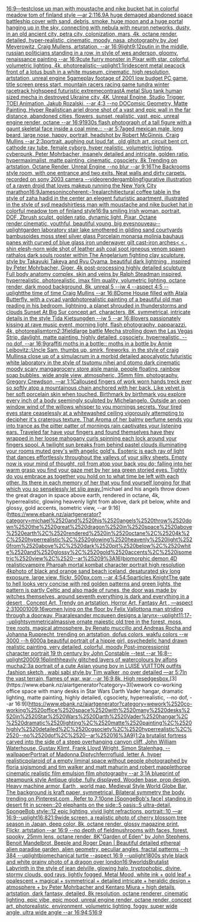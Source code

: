 [16:9](https://www.ebank.nz/aiartgenerator?category=16%3A9)[—test](https://www.ebank.nz/aiartgenerator?category=%E2%80%94test)[close up man with moustache and nike bucket hat in colorful meadow tom of finland style —ar 2:1](https://www.ebank.nz/aiartgenerator?category=close%2520up%2520man%2520with%2520moustache%2520and%2520nike%2520bucket%2520hat%2520in%2520colorful%2520meadow%2520tom%2520of%2520finland%2520style%2520%E2%80%94ar%25202%3A1)[16.9](https://www.ebank.nz/aiartgenerator?category=16.9)[A huge demaged abandoned space battleship cover with sand, debris, smoke, huge moon and a huge portal hanging up in the sky, connecting with nebula with neuron networks, dusty, in an old ancient city, petra city, colonization, mars, 4k, octane render, detailed, hyper-realistic, cinematic, moody, nasa, photography by Joel Meyerowitz, Craig Mullens, artstation, --ar 16:9](https://www.ebank.nz/aiartgenerator?category=A%2520huge%2520demaged%2520abandoned%2520space%2520battleship%2520cover%2520with%2520sand%2C%2520debris%2C%2520smoke%2C%2520huge%2520moon%2520and%2520a%2520huge%2520portal%2520hanging%2520up%2520in%2520the%2520sky%2C%2520connecting%2520with%2520nebula%2520with%2520neuron%2520networks%2C%2520dusty%2C%2520in%2520an%2520old%2520ancient%2520city%2C%2520petra%2520city%2C%2520colonization%2C%2520mars%2C%25204k%2C%2520octane%2520render%2C%2520detailed%2C%2520hyper-realistic%2C%2520cinematic%2C%2520moody%2C%2520nasa%2C%2520photography%2520by%2520Joel%2520Meyerowitz%2C%2520Craig%2520Mullens%2C%2520artstation%2C%2520--ar%252016%3A9)[light](https://www.ebank.nz/aiartgenerator?category=light)[9:12](https://www.ebank.nz/aiartgenerator?category=9%3A12)[putin in the middle, russian politicians standing in a row, in style of wes anderson,  gloomy,  renaissance painting --ar 16:9](https://www.ebank.nz/aiartgenerator?category=putin%2520in%2520the%2520middle%2C%2520russian%2520politicians%2520standing%2520in%2520a%2520row%2C%2520in%2520style%2520of%2520wes%2520anderson%2C%2520%2520gloomy%2C%2520%2520renaissance%2520painting%2520--ar%252016%3A9)[cute furry monster in Pixar with star, colorful, volumetric lighting, 4k, photorealistic](https://www.ebank.nz/aiartgenerator?category=cute%2520furry%2520monster%2520in%2520Pixar%2520with%2520star%2C%2520colorful%2C%2520volumetric%2520lighting%2C%25204k%2C%2520photorealistic)[--uplight](https://www.ebank.nz/aiartgenerator?category=--uplight)[1:1](https://www.ebank.nz/aiartgenerator?category=1%3A1)[iridescent metal peacock front of a lotus bush in a white museum, cinematic, high resolution, artstation, unreal engine 5](https://www.ebank.nz/aiartgenerator?category=iridescent%2520metal%2520peacock%2520front%2520of%2520a%2520lotus%2520bush%2520in%2520a%2520white%2520museum%2C%2520cinematic%2C%2520high%2520resolution%2C%2520artstation%2C%2520unreal%2520engine%25205)[gameplay footage of 2001 low budget PC game, title screen press start, mountain racers racing game tundra winter racetrack highspeed futuristic extreme](https://www.ebank.nz/aiartgenerator?category=gameplay%2520footage%2520of%25202001%2520low%2520budget%2520PC%2520game%2C%2520title%2520screen%2520press%2520start%2C%2520mountain%2520racers%2520racing%2520game%2520tundra%2520winter%2520racetrack%2520highspeed%2520futuristic%2520extreme)[contrast](https://www.ebank.nz/aiartgenerator?category=contrast)[A metal Slug tank human sized mecha in destroyed Ukraine city, 4K, Unreal Engine, Studio Trigger, TOEI Animation, Jakub Rozalski, --ar 4:3 --no DO](https://www.ebank.nz/aiartgenerator?category=A%2520metal%2520Slug%2520tank%2520human%2520sized%2520mecha%2520in%2520destroyed%2520Ukraine%2520city%2C%25204K%2C%2520Unreal%2520Engine%2C%2520Studio%2520Trigger%2C%2520TOEI%2520Animation%2C%2520Jakub%2520Rozalski%2C%2520--ar%25204%3A3%2520--no%2520DO)[Comsic Geometry, Matte Painting, Hyper Realistic](https://www.ebank.nz/aiartgenerator?category=Comsic%2520Geometry%2C%2520Matte%2520Painting%2C%2520Hyper%2520Realistic)[an ariel drone shot of a vast and epic wall in the far distance, abandoned cities, flowers, sunset, realistic, vast, epic, unreal engine render, octane --ar 16:9](https://www.ebank.nz/aiartgenerator?category=an%2520ariel%2520drone%2520shot%2520of%2520a%2520vast%2520and%2520epic%2520wall%2520in%2520the%2520far%2520distance%2C%2520abandoned%2520cities%2C%2520flowers%2C%2520sunset%2C%2520realistic%2C%2520vast%2C%2520epic%2C%2520unreal%2520engine%2520render%2C%2520octane%2520--ar%252016%3A9)[1930s flash photograph of a tall figure with a gaunt skeletal face inside a coal mine.:: --ar 5:7](https://www.ebank.nz/aiartgenerator?category=1930s%2520flash%2520photograph%2520of%2520a%2520tall%2520figure%2520with%2520a%2520gaunt%2520skeletal%2520face%2520inside%2520a%2520coal%2520mine.%3A%3A%2520--ar%25205%3A7)[aged mexican male, long beard, large nose, happy, portrait, headshot by Robert McGinnis, Craig Mullins --ar 2:3](https://www.ebank.nz/aiartgenerator?category=aged%2520mexican%2520male%2C%2520long%2520beard%2C%2520large%2520nose%2C%2520happy%2C%2520portrait%2C%2520headshot%2520by%2520Robert%2520McGinnis%2C%2520Craig%2520Mullins%2520--ar%25202%3A3)[portrait, aughing out loud,fat , old,glitch art, circuit bent crt, cathode ray tube, female cyborg, hyper realistic, volumetric lighting, cyberpunk, Peter Mohrbacher, insanely detailed and intricate, golden ratio, hypermaximalist, matte painting, cinematic, cgsociety, 8k Trending on artstation, Octane Render, Unreal Engine --no blur --ar 9:16](https://www.ebank.nz/aiartgenerator?category=portrait%2C%2520aughing%2520out%2520loud%2Cfat%2520%2C%2520old%2Cglitch%2520art%2C%2520circuit%2520bent%2520crt%2C%2520cathode%2520ray%2520tube%2C%2520female%2520cyborg%2C%2520hyper%2520realistic%2C%2520volumetric%2520lighting%2C%2520cyberpunk%2C%2520Peter%2520Mohrbacher%2C%2520insanely%2520detailed%2520and%2520intricate%2C%2520golden%2520ratio%2C%2520hypermaximalist%2C%2520matte%2520painting%2C%2520cinematic%2C%2520cgsociety%2C%25208k%2520Trending%2520on%2520artstation%2C%2520Octane%2520Render%2C%2520Unreal%2520Engine%2520--no%2520blur%2520--ar%25209%3A16)[The Backrooms style room, with one entrance and two exits. Neat walls and dirty carpets. recorded on sony 2003 camera --video](https://www.ebank.nz/aiartgenerator?category=The%2520Backrooms%2520style%2520room%2C%2520with%2520one%2520entrance%2520and%2520two%2520exits.%2520Neat%2520walls%2520and%2520dirty%2520carpets.%2520recorded%2520on%2520sony%25202003%2520camera%2520--video)[render](https://www.ebank.nz/aiartgenerator?category=render)[gambling](https://www.ebank.nz/aiartgenerator?category=gambling)[figurative illustration of a raven droid that loves makeup running the New York City marathon](https://www.ebank.nz/aiartgenerator?category=figurative%2520illustration%2520of%2520a%2520raven%2520droid%2520that%2520loves%2520makeup%2520running%2520the%2520New%2520York%2520City%2520marathon)[16:9](https://www.ebank.nz/aiartgenerator?category=16%3A9)[Jameson](https://www.ebank.nz/aiartgenerator?category=Jameson)[incoherent:-1](https://www.ebank.nz/aiartgenerator?category=incoherent%3A-1)[real](https://www.ebank.nz/aiartgenerator?category=real)[architiectural coffee table in the style of zaha hadid in the center an elegent futuristic apartment, illustrated in the style of syd mead](https://www.ebank.nz/aiartgenerator?category=architiectural%2520coffee%2520table%2520in%2520the%2520style%2520of%2520zaha%2520hadid%2520in%2520the%2520center%2520an%2520elegent%2520futuristic%2520apartment%2C%2520illustrated%2520in%2520the%2520style%2520of%2520syd%2520mead)[shirtless man with moustache and nike bucket hat in colorful meadow tom of finland style](https://www.ebank.nz/aiartgenerator?category=shirtless%2520man%2520with%2520moustache%2520and%2520nike%2520bucket%2520hat%2520in%2520colorful%2520meadow%2520tom%2520of%2520finland%2520style)[16:9](https://www.ebank.nz/aiartgenerator?category=16%3A9)[a smiling Irish woman, portrait, DOF, Zbrush sculpt, golden ratio, dynamic light, Pixar, Octane render,cinematic, youthful, beautiful,young, big eyes](https://www.ebank.nz/aiartgenerator?category=a%2520smiling%2520Irish%2520woman%2C%2520portrait%2C%2520DOF%2C%2520Zbrush%2520sculpt%2C%2520golden%2520ratio%2C%2520dynamic%2520light%2C%2520Pixar%2C%2520Octane%2520render%2Ccinematic%2C%2520youthful%2C%2520beautiful%2Cyoung%2C%2520big%2520eyes)[nouveau](https://www.ebank.nz/aiartgenerator?category=nouveau)[--uplight](https://www.ebank.nz/aiartgenerator?category=--uplight)[garden laboratory stair  lake  smothered in gilding sand courtyards bambusoides moss steel silver glass  Porcelain monarsa molinia bauhaus panes with curved of blue glass iron underwayer gilt cast-iron arches](https://www.ebank.nz/aiartgenerator?category=garden%2520laboratory%2520stair%2520%2520lake%2520%2520smothered%2520in%2520gilding%2520sand%2520courtyards%2520bambusoides%2520moss%2520steel%2520silver%2520glass%2520%2520Porcelain%2520monarsa%2520molinia%2520bauhaus%2520panes%2520with%2520curved%2520of%2520blue%2520glass%2520iron%2520underwayer%2520gilt%2520cast-iron%2520arches)[< < , shin elesh-norn wide shot of leather ash coal soot igneous venom spawn rathalos dark souls rooster within The Angelarium fighting clay sculpture, style by Takayuki Takeya and Ryu Oyama, beautiful dark lightning , inspired by Peter Mohrbacher, Giger, 4k post-processing highly detailed sculpture Full body anatomy complex, skin and veins by Ralph Steadman inspired, hyperrealistic, photorealistic, imax film quality, volumetric lighting, octane render, dark mood background, 8k, unreal 5 --iw 4 --aspect 4:5 --uplight](https://www.ebank.nz/aiartgenerator?category=%3C%2520%3C%2520%2C%2520shin%2520elesh-norn%2520wide%2520shot%2520of%2520leather%2520ash%2520coal%2520soot%2520igneous%2520venom%2520spawn%2520rathalos%2520dark%2520souls%2520rooster%2520within%2520The%2520Angelarium%2520fighting%2520clay%2520sculpture%2C%2520style%2520by%2520Takayuki%2520Takeya%2520and%2520Ryu%2520Oyama%2C%2520beautiful%2520dark%2520lightning%2520%2C%2520inspired%2520by%2520Peter%2520Mohrbacher%2C%2520Giger%2C%25204k%2520post-processing%2520highly%2520detailed%2520sculpture%2520Full%2520body%2520anatomy%2520complex%2C%2520skin%2520and%2520veins%2520by%2520Ralph%2520Steadman%2520inspired%2C%2520hyperrealistic%2C%2520photorealistic%2C%2520imax%2520film%2520quality%2C%2520volumetric%2520lighting%2C%2520octane%2520render%2C%2520dark%2520mood%2520background%2C%25208k%2C%2520unreal%25205%2520--iw%25204%2520--aspect%25204%3A5%2520--uplight)[the time of time Craig Mullins --ar 16:8](https://www.ebank.nz/aiartgenerator?category=the%2520time%2520of%2520time%2520Craig%2520Mullins%2520--ar%252016%3A8)[Dome House filled with Atala Butterfly, with a cycad yard](https://www.ebank.nz/aiartgenerator?category=Dome%2520House%2520filled%2520with%2520Atala%2520Butterfly%2C%2520with%2520a%2520cycad%2520yard)[photorealistic painting of a beautiful old man reading in his bedroom,  lightning, a planet shrouded in thunderstorms and clouds Sunset At Big Sur concept art, characters, 8K, symmetrical, intricate details in the style Tida Kietsungden --iw 5 --ar 16:8](https://www.ebank.nz/aiartgenerator?category=photorealistic%2520painting%2520of%2520a%2520beautiful%2520old%2520man%2520reading%2520in%2520his%2520bedroom%2C%2520%2520lightning%2C%2520a%2520planet%2520shrouded%2520in%2520thunderstorms%2520and%2520clouds%2520Sunset%2520At%2520Big%2520Sur%2520concept%2520art%2C%2520characters%2C%25208K%2C%2520symmetrical%2C%2520intricate%2520details%2520in%2520the%2520style%2520Tida%2520Kietsungden%2520--iw%25205%2520--ar%252016%3A8)[lovers passionately kissing at rave music event, morning light, flash photography, papparazzi, 4k, photorealism](https://www.ebank.nz/aiartgenerator?category=lovers%2520passionately%2520kissing%2520at%2520rave%2520music%2520event%2C%2520morning%2520light%2C%2520flash%2520photography%2C%2520papparazzi%2C%25204k%2C%2520photorealism)[torn](https://www.ebank.nz/aiartgenerator?category=torn)[2:3](https://www.ebank.nz/aiartgenerator?category=2%3A3)[field](https://www.ebank.nz/aiartgenerator?category=field)[large battle Mecha strolling down the Las Vegas Strip, daylight, matte painting, highly detailed, cgsociety, hyperrealistic, --no dof, --ar 16:9](https://www.ebank.nz/aiartgenerator?category=large%2520battle%2520Mecha%2520strolling%2520down%2520the%2520Las%2520Vegas%2520Strip%2C%2520daylight%2C%2520matte%2520painting%2C%2520highly%2520detailed%2C%2520cgsociety%2C%2520hyperrealistic%2C%2520--no%2520dof%2C%2520--ar%252016%3A9)[graffiti moths in a bottle:: moths in a bottle by Annie Leibovitz::](https://www.ebank.nz/aiartgenerator?category=graffiti%2520moths%2520in%2520a%2520bottle%3A%3A%2520moths%2520in%2520a%2520bottle%2520by%2520Annie%2520Leibovitz%3A%3A)[Uncle Sam, thumbs up, smirk, fireworks, in the style of craig Mullins](https://www.ebank.nz/aiartgenerator?category=Uncle%2520Sam%2C%2520thumbs%2520up%2C%2520smirk%2C%2520fireworks%2C%2520in%2520the%2520style%2520of%2520craig%2520Mullins)[a close up of a simulacrum in a morbid detailed apocalyptic futuristic white laboratory in the style of tsutomu nihei and otomo dark cinematic moody scary manga](https://www.ebank.nz/aiartgenerator?category=a%2520close%2520up%2520of%2520a%2520simulacrum%2520in%2520a%2520morbid%2520detailed%2520apocalyptic%2520futuristic%2520white%2520laboratory%2520in%2520the%2520style%2520of%2520tsutomu%2520nihei%2520and%2520otomo%2520dark%2520cinematic%2520moody%2520scary%2520manga)[grocery store aisle mania, people floating, rainbow soap bubbles, wide angle view, atmospheric, 35mm film, photography, Gregory Crewdson, —ar 1:1](https://www.ebank.nz/aiartgenerator?category=grocery%2520store%2520aisle%2520mania%2C%2520people%2520floating%2C%2520rainbow%2520soap%2520bubbles%2C%2520wide%2520angle%2520view%2C%2520atmospheric%2C%252035mm%2520film%2C%2520photography%2C%2520Gregory%2520Crewdson%2C%2520%E2%80%94ar%25201%3A1)[Calloused fingers of work worn hands treck ever so softly atop a mountainous chain anchored with her back. Like velvet is her soft porcelain skin when touched. Birthmark by birthmark you explore every inch of a body seemingly sculpted by Michelangelo. Outside an open window wind of the willows whisper to you mornings secrets. Your tired eyes stare ceaselessly at a whitewashed ceiling vigorously attempting to decipher it's craterous texture. That Aroma of her balmy perfume sends you into trance as the pitter patter of mornings rain captivates your listening ears. Traveled far have your fingers and found themselves have they wrapped in her loose mahogany curls spinning each lock around your fingers spool. A twilight sun breaks from behind pastel clouds illuminating your rooms muted grey's with angelic gold's. Esoteric is each ray of light that dances effortlessly throughout the valleys of your silky sheets. Empty now is your mind of thought, roll from atop your back you do; falling into her warm grasp you find your gaze met by her sea green storied eyes. Tightly do you embrace as together you hold on to what time be left with each other. Its there in each memory of her that you find yourself longing for that which you so senselessly let slip away.](https://www.ebank.nz/aiartgenerator?category=Calloused%2520fingers%2520of%2520work%2520worn%2520hands%2520treck%2520ever%2520so%2520softly%2520atop%2520a%2520mountainous%2520chain%2520anchored%2520with%2520her%2520back.%2520Like%2520velvet%2520is%2520her%2520soft%2520porcelain%2520skin%2520when%2520touched.%2520Birthmark%2520by%2520birthmark%2520you%2520explore%2520every%2520inch%2520of%2520a%2520body%2520seemingly%2520sculpted%2520by%2520Michelangelo.%2520Outside%2520an%2520open%2520window%2520wind%2520of%2520the%2520willows%2520whisper%2520to%2520you%2520mornings%2520secrets.%2520Your%2520tired%2520eyes%2520stare%2520ceaselessly%2520at%2520a%2520whitewashed%2520ceiling%2520vigorously%2520attempting%2520to%2520decipher%2520it%27s%2520craterous%2520texture.%2520That%2520Aroma%2520of%2520her%2520balmy%2520perfume%2520sends%2520you%2520into%2520trance%2520as%2520the%2520pitter%2520patter%2520of%2520mornings%2520rain%2520captivates%2520your%2520listening%2520ears.%2520Traveled%2520far%2520have%2520your%2520fingers%2520and%2520found%2520themselves%2520have%2520they%2520wrapped%2520in%2520her%2520loose%2520mahogany%2520curls%2520spinning%2520each%2520lock%2520around%2520your%2520fingers%2520spool.%2520A%2520twilight%2520sun%2520breaks%2520from%2520behind%2520pastel%2520clouds%2520illuminating%2520your%2520rooms%2520muted%2520grey%27s%2520with%2520angelic%2520gold%27s.%2520Esoteric%2520is%2520each%2520ray%2520of%2520light%2520that%2520dances%2520effortlessly%2520throughout%2520the%2520valleys%2520of%2520your%2520silky%2520sheets.%2520Empty%2520now%2520is%2520your%2520mind%2520of%2520thought%2C%2520roll%2520from%2520atop%2520your%2520back%2520you%2520do%3B%2520falling%2520into%2520her%2520warm%2520grasp%2520you%2520find%2520your%2520gaze%2520met%2520by%2520her%2520sea%2520green%2520storied%2520eyes.%2520Tightly%2520do%2520you%2520embrace%2520as%2520together%2520you%2520hold%2520on%2520to%2520what%2520time%2520be%2520left%2520with%2520each%2520other.%2520Its%2520there%2520in%2520each%2520memory%2520of%2520her%2520that%2520you%2520find%2520yourself%2520longing%2520for%2520that%2520which%2520you%2520so%2520senselessly%2520let%2520slip%2520away.)[michael and his angels throw down the great dragon in space above earth, rendered in octane, 4k, hyperrealistic, glowing heavenly light from above, dark pit below, white and glossy, gold accents, isometric view, --ar 9:16](https://www.ebank.nz/aiartgenerator?category=michael%2520and%2520his%2520angels%2520throw%2520down%2520the%2520great%2520dragon%2520in%2520space%2520above%2520earth%2C%2520rendered%2520in%2520octane%2C%25204k%2C%2520hyperrealistic%2C%2520glowing%2520heavenly%2520light%2520from%2520above%2C%2520dark%2520pit%2520below%2C%2520white%2520and%2520glossy%2C%2520gold%2520accents%2C%2520isometric%2520view%2C%2520--ar%25209%3A16)[biomorphic demon 4D realistic](https://www.ebank.nz/aiartgenerator?category=biomorphic%2520demon%25204D%2520realistic)[vampire Pharoah mortal kombat character portrait high resolution 4k](https://www.ebank.nz/aiartgenerator?category=vampire%2520Pharoah%2520mortal%2520kombat%2520character%2520portrait%2520high%2520resolution%25204k)[photo of black and orange sand beach iceland, desaturated sky long exposure, large view, flickr, 500px.com --ar 4:5](https://www.ebank.nz/aiartgenerator?category=photo%2520of%2520black%2520and%2520orange%2520sand%2520beach%2520iceland%2C%2520desaturated%2520sky%2520long%2520exposure%2C%2520large%2520view%2C%2520flickr%2C%2520500px.com%2520--ar%25204%3A5)[4:5](https://www.ebank.nz/aiartgenerator?category=4%3A5)[particles,](https://www.ebank.nz/aiartgenerator?category=particles%2C)[Knight](https://www.ebank.nz/aiartgenerator?category=Knight)[The gate to hell looks very concise with red golden patterns and green lights, the pattern is partly Celtic and also made of runes, the door was made by witches themselves, around seventh everything is dark and everything in a desert , Concept Art, Trendy on artstation, Horror Art, Fantasy Art , —aspect 2:3](https://www.ebank.nz/aiartgenerator?category=The%2520gate%2520to%2520hell%2520looks%2520very%2520concise%2520with%2520red%2520golden%2520patterns%2520and%2520green%2520lights%2C%2520the%2520pattern%2520is%2520partly%2520Celtic%2520and%2520also%2520made%2520of%2520runes%2C%2520the%2520door%2520was%2520made%2520by%2520witches%2520themselves%2C%2520around%2520seventh%2520everything%2520is%2520dark%2520and%2520everything%2520in%2520a%2520desert%2520%2C%2520Concept%2520Art%2C%2520Trendy%2520on%2520artstation%2C%2520Horror%2520Art%2C%2520Fantasy%2520Art%2520%2C%2520%E2%80%94aspect%25202%3A3)[1000100](https://www.ebank.nz/aiartgenerator?category=1000100)[9:16](https://www.ebank.nz/aiartgenerator?category=9%3A16)[women lying on the floor by Felix Vallotton](https://www.ebank.nz/aiartgenerator?category=women%2520lying%2520on%2520the%2520floor%2520by%2520Felix%2520Vallotton)[a man striding through a doorway, Pixar](https://www.ebank.nz/aiartgenerator?category=a%2520man%2520striding%2520through%2520a%2520doorway%2C%2520Pixar)[alexander mcqueen designs a larynx](https://www.ebank.nz/aiartgenerator?category=alexander%2520mcqueen%2520designs%2520a%2520larynx)[--uplight](https://www.ebank.nz/aiartgenerator?category=--uplight)[11:17](https://www.ebank.nz/aiartgenerator?category=11%3A17)[--uplight](https://www.ebank.nz/aiartgenerator?category=--uplight)[symmetrical](https://www.ebank.nz/aiartgenerator?category=symmetrical)[massive ornate majestic old tree in the forest, moss, tree roots, magical atmosphere, by Renato muccillo and Andreas Rocha and Johanna Rupprecht, trending on artstation, dofus colors, wakfu colors  --w 3000 --h 6000](https://www.ebank.nz/aiartgenerator?category=massive%2520ornate%2520majestic%2520old%2520tree%2520in%2520the%2520forest%2C%2520moss%2C%2520tree%2520roots%2C%2520magical%2520atmosphere%2C%2520by%2520Renato%2520muccillo%2520and%2520Andreas%2520Rocha%2520and%2520Johanna%2520Rupprecht%2C%2520trending%2520on%2520artstation%2C%2520dofus%2520colors%2C%2520wakfu%2520colors%2520%2520--w%25203000%2520--h%25206000)[a beautiful portrait of a hippie girl, psychedelic hand drawn realistic painting, very detailed, colorful, moody Post-impressionist character portrait 19 th century by John Constable --test --ar 16:8](https://www.ebank.nz/aiartgenerator?category=a%2520beautiful%2520portrait%2520of%2520a%2520hippie%2520girl%2C%2520psychedelic%2520hand%2520drawn%2520realistic%2520painting%2C%2520very%2520detailed%2C%2520colorful%2C%2520moody%2520Post-impressionist%2520character%2520portrait%252019%2520th%2520century%2520by%2520John%2520Constable%2520--test%2520--ar%252016%3A8)[--uplight](https://www.ebank.nz/aiartgenerator?category=--uplight)[2000](https://www.ebank.nz/aiartgenerator?category=2000)[9:16](https://www.ebank.nz/aiartgenerator?category=9%3A16)[plinth](https://www.ebank.nz/aiartgenerator?category=plinth)[heavily glitched layers of watercolours by alfons mucha](https://www.ebank.nz/aiartgenerator?category=heavily%2520glitched%2520layers%2520of%2520watercolours%2520by%2520alfons%2520mucha)[2:3](https://www.ebank.nz/aiartgenerator?category=2%3A3)[a portrait of a cute Asian young boy in LUISE VUITTON  outfits  ,fashion sketch  , wabi sabi style,by Tim walker ,no over detailed —ar 5:7](https://www.ebank.nz/aiartgenerator?category=a%2520portrait%2520of%2520a%2520cute%2520Asian%2520young%2520boy%2520in%2520LUISE%2520VUITTON%2520%2520outfits%2520%2520%2Cfashion%2520sketch%2520%2520%2C%2520wabi%2520sabi%2520style%2Cby%2520Tim%2520walker%2520%2Cno%2520over%2520detailed%2520%E2%80%94ar%25205%3A7)[In the vast terrain, flames of war, war,--ar 16:9,8k, High res](https://www.ebank.nz/aiartgenerator?category=In%2520the%2520vast%2520terrain%2C%2520flames%2520of%2520war%2C%2520war%2C--ar%252016%3A9%2C8k%2C%2520High%2520res)[edges](https://www.ebank.nz/aiartgenerator?category=edges)[box.](https://www.ebank.nz/aiartgenerator?category=box.)[3](https://www.ebank.nz/aiartgenerator?category=3)[wework co-working office space with many desks in Star Wars Darth Vader hangar, dramatic lighting, matte painting, highly detailed, cgsociety, hyperrealistic, --no dof, --ar 16:9](https://www.ebank.nz/aiartgenerator?category=wework%2520co-working%2520office%2520space%2520with%2520many%2520desks%2520in%2520Star%2520Wars%2520Darth%2520Vader%2520hangar%2C%2520dramatic%2520lighting%2C%2520matte%2520painting%2C%2520highly%2520detailed%2C%2520cgsociety%2C%2520hyperrealistic%2C%2520--no%2520dof%2C%2520--ar%252016%3A9)[1:2](https://www.ebank.nz/aiartgenerator?category=1%3A2)[a brutalist fortress carved into the side of a steep overhanging canyon cliff, John William Waterhouse, Gustav Klimt, Frank Lloyd Wright, Simon Stalenhag, --wallpaper](https://www.ebank.nz/aiartgenerator?category=a%2520brutalist%2520fortress%2520carved%2520into%2520the%2520side%2520of%2520a%2520steep%2520overhanging%2520canyon%2520cliff%2C%2520John%2520William%2520Waterhouse%2C%2520Gustav%2520Klimt%2C%2520Frank%2520Lloyd%2520Wright%2C%2520Simon%2520Stalenhag%2C%2520--wallpaper)[Portrait of Madonna,Diptych](https://www.ebank.nz/aiartgenerator?category=Portrait%2520of%2520Madonna%2CDiptych)[ferrrofluid, letter A, hyper realistic](https://www.ebank.nz/aiartgenerator?category=ferrrofluid%2C%2520letter%2520A%2C%2520hyper%2520realistic)[polaroid of a empty liminal space without people photographed by floria sigismondi and tim walker  and matt mahurin and robert mapplethorpe cinematic realistic film emulsion film photography --ar 3:1](https://www.ebank.nz/aiartgenerator?category=polaroid%2520of%2520a%2520empty%2520liminal%2520space%2520without%2520people%2520photographed%2520by%2520floria%2520sigismondi%2520and%2520tim%2520walker%2520%2520and%2520matt%2520mahurin%2520and%2520robert%2520mapplethorpe%2520cinematic%2520realistic%2520film%2520emulsion%2520film%2520photography%2520--ar%25203%3A1)[A blueprint of steampunk style Antique globe,  fully displayed, Wooden base, prop design, Heavy machine armor,  Earth , world map, Medieval Style World Globe Bar, The background is kraft paper, symmetrical,  Bilateral symmetry the body,  trending on Pinterest.com  ,  Refer to 7:10](https://www.ebank.nz/aiartgenerator?category=A%2520blueprint%2520of%2520steampunk%2520style%2520Antique%2520globe%2C%2520%2520fully%2520displayed%2C%2520Wooden%2520base%2C%2520prop%2520design%2C%2520Heavy%2520machine%2520armor%2C%2520%2520Earth%2520%2C%2520world%2520map%2C%2520Medieval%2520Style%2520World%2520Globe%2520Bar%2C%2520The%2520background%2520is%2520kraft%2520paper%2C%2520symmetrical%2C%2520%2520Bilateral%2520symmetry%2520the%2520body%2C%2520%2520trending%2520on%2520Pinterest.com%2520%2520%2C%2520%2520Refer%2520to%25207%3A10)[one [SpongeBob's face] standing in desert fit in screen::20 elephants on the side::5 oasis::5 ultra-detail, SpongeBob style::12 epic lighting, vivid light refractions, portrait::10 —ar 16:9](https://www.ebank.nz/aiartgenerator?category=one%2520%5BSpongeBob%27s%2520face%5D%2520standing%2520in%2520desert%2520fit%2520in%2520screen%3A%3A20%2520elephants%2520on%2520the%2520side%3A%3A5%2520oasis%3A%3A5%2520ultra-detail%2C%2520SpongeBob%2520style%3A%3A12%2520epic%2520lighting%2C%2520vivid%2520light%2520refractions%2C%2520portrait%3A%3A10%2520%E2%80%94ar%252016%3A9)[--uplight](https://www.ebank.nz/aiartgenerator?category=--uplight)[16:8](https://www.ebank.nz/aiartgenerator?category=16%3A8)[21:9](https://www.ebank.nz/aiartgenerator?category=21%3A9)[wide screen, a realistic photo of cherry blossom tree season in Japan, deep color, 8k, octane render, glossy magazine print, Flickr, artstation --ar 16:9 --no depth of field](https://www.ebank.nz/aiartgenerator?category=wide%2520screen%2C%2520a%2520realistic%2520photo%2520of%2520cherry%2520blossom%2520tree%2520season%2520in%2520Japan%2C%2520deep%2520color%2C%25208k%2C%2520octane%2520render%2C%2520glossy%2520magazine%2520print%2C%2520Flickr%2C%2520artstation%2520--ar%252016%3A9%2520--no%2520depth%2520of%2520field)[mushrooms with faces, forest, spooky, 25mm lens, octane render, 8K](https://www.ebank.nz/aiartgenerator?category=mushrooms%2520with%2520faces%2C%2520forest%2C%2520spooky%2C%252025mm%2520lens%2C%2520octane%2520render%2C%25208K)["Garden of Eden" by John Stephens, Benoit Mandelbrot, Beeple and Roger Dean | Beautiful detailed ethereal alien paradise garden, alien geometry, peculiar angles, fractal patterns --h 384 --uplight](https://www.ebank.nz/aiartgenerator?category=%22Garden%2520of%2520Eden%22%2520by%2520John%2520Stephens%2C%2520Benoit%2520Mandelbrot%2C%2520Beeple%2520and%2520Roger%2520Dean%2520%7C%2520Beautiful%2520detailed%2520ethereal%2520alien%2520paradise%2520garden%2C%2520alien%2520geometry%2C%2520peculiar%2520angles%2C%2520fractal%2520patterns%2520--h%2520384%2520--uplight)[biomechanical turtle --aspect 16:9 --uplight](https://www.ebank.nz/aiartgenerator?category=biomechanical%2520turtle%2520--aspect%252016%3A9%2520--uplight)[1800s style black and white grainy photo of a dragon over london](https://www.ebank.nz/aiartgenerator?category=1800s%2520style%2520black%2520and%2520white%2520grainy%2520photo%2520of%2520a%2520dragon%2520over%2520london)[16:9](https://www.ebank.nz/aiartgenerator?category=16%3A9)[worlds](https://www.ebank.nz/aiartgenerator?category=worlds)[Brutalist Labyrinth in the style of jean delville, glowing halo, tryptophobic, divine, stormy clouds, god rays, lightly fogged, Metal Mood, white ink + gold leaf + opalescent + magical + symmetrical + detailed intricate + heraldic design + atmosphere + by Peter Mohrbacher and Kentaro Miura + high details, artstation, dark fantasy, detailed, 8k resolution, octane renderer, cinematic lighting, epic vibe, epic mood, unreal engine render, octane render, concept art, photorealistic, environment, volumetric lighting, foggy, super wide angle, ultra wide angle --ar 16:9](https://www.ebank.nz/aiartgenerator?category=Brutalist%2520Labyrinth%2520in%2520the%2520style%2520of%2520jean%2520delville%2C%2520glowing%2520halo%2C%2520tryptophobic%2C%2520divine%2C%2520stormy%2520clouds%2C%2520god%2520rays%2C%2520lightly%2520fogged%2C%2520Metal%2520Mood%2C%2520white%2520ink%2520%2B%2520gold%2520leaf%2520%2B%2520opalescent%2520%2B%2520magical%2520%2B%2520symmetrical%2520%2B%2520detailed%2520intricate%2520%2B%2520heraldic%2520design%2520%2B%2520atmosphere%2520%2B%2520by%2520Peter%2520Mohrbacher%2520and%2520Kentaro%2520Miura%2520%2B%2520high%2520details%2C%2520artstation%2C%2520dark%2520fantasy%2C%2520detailed%2C%25208k%2520resolution%2C%2520octane%2520renderer%2C%2520cinematic%2520lighting%2C%2520epic%2520vibe%2C%2520epic%2520mood%2C%2520unreal%2520engine%2520render%2C%2520octane%2520render%2C%2520concept%2520art%2C%2520photorealistic%2C%2520environment%2C%2520volumetric%2520lighting%2C%2520foggy%2C%2520super%2520wide%2520angle%2C%2520ultra%2520wide%2520angle%2520--ar%252016%3A9)[4:5](https://www.ebank.nz/aiartgenerator?category=4%3A5)[16:9](https://www.ebank.nz/aiartgenerator?category=16%3A9)